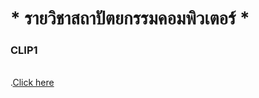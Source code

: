 # * รายวิชาสถาปัตยกรรมคอมพิวเตอร์ *
### CLIP1
<br>.[Click here](https://www.youtube.com/watch?v=4Xmycxsm4yo)
